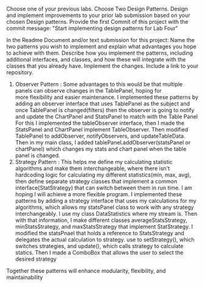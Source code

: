 Choose one of your previous labs.
Choose Two Design Patterns.
Design and implement improvements to your prior lab submission based on your chosen Design patterns.
Provide the first Commit of this project with the commit message: "Start implementing design patterns for Lab Four"
 
In the Readme Document and/or text submission for this project:
Name the two patterns you wish to implement and explain what advantages you hope to achieve with them.
Describe how you implement the patterns, including additional interfaces, and classes, and how these will integrate with the classes that you already have.
Implement the changes.
Include a link to your repository.


1. Observer Pattern : 
   Some advantages to this would be that multiple panels can observe changes in the TablePanel, hoping for    
   more flexibility and easier maintenance.
   I implemented these patterns by adding an observer interface that uses TablePanel as the subject and once TablePanel is changed(filters) then the observer is going to notify and update the ChartPanel and StatsPanel to match with the Table Panel
   For this I implemented the tableObserver interface, then I made the StatsPanel and ChartPanel implement TableObserver. Then modified TablePanel to addObserver, notifyObservers, and updateTableData. Then in my main class, I added tablePanel.addObserver(statsPanel or chartPanel) which changes my stats and chart panel when the table panel is changed. 
2. Strategy Pattern : 
   This helps me define my calculating statistic algorithms and make them interchangeable, where there isn't hardcoding logic for calculating my different statistics(min, max, avg), then define separate strategy classes that implement a common interface(StatStrategy) that can switch between them in run time. I am hoping I will achieve a more flexible program.
   I implemented these patterns by adding a strategy interface that uses my calculations for my algorithms, which allows my statsPanel class to work with any strategy interchangeably. I use my class DataStatistics where my stream is. Then with that information, I make different classes averageStatsStrategy, minStatsStrategy, and maxStatsStrategy that implement StatStrategy. I modified the statsPnael that holds a reference to StatsStrategy and delegates the actual calculation to strategy. use to setStrategy(), which switches strategies, and update(), which calls strategy to calculate statics. Then I made a ComboBox that allows the user to select the desired strategy

Together these patterns will enhance modularity, flexibility, and maintainability 

